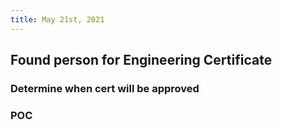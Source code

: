 ```yaml
---
title: May 21st, 2021
---
```


## Found person for Engineering Certificate
### Determine when cert will be approved
### POC

